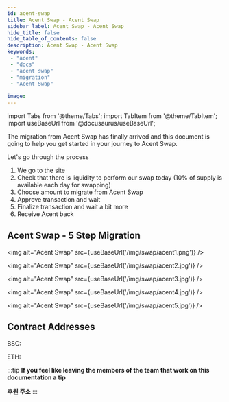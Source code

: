 ```yaml
---
id: acent-swap 
title: Acent Swap - Acent Swap
sidebar_label: Acent Swap - Acent Swap 
hide_title: false
hide_table_of_contents: false
description: Acent Swap - Acent Swap
keywords: 
 - "acent"
 - "docs"
 - "acent swap"
 - "migration"
 - "Acent Swap"
 
image:  
---
```

import Tabs from '@theme/Tabs';
import TabItem from '@theme/TabItem';
import useBaseUrl from '@docusaurus/useBaseUrl';




The migration from Acent Swap has finally arrived and this document is going to help you get started in your journey to Acent Swap. 

Let's go through the process

1. We go to the site
1. Check that there is liquidity to perform our swap today (10% of supply is available each day for swapping)
1. Choose amount to migrate from Acent Swap
1. Approve transaction and wait
1. Finalize transaction and wait a bit more
1. Receive Acent back

## Acent Swap - 5 Step Migration

<img alt="Acent Swap" src={useBaseUrl('/img/swap/acent1.png')} />

<img alt="Acent Swap" src={useBaseUrl('/img/swap/acent2.jpg')} />

<img alt="Acent Swap" src={useBaseUrl('/img/swap/acent3.jpg')} />

<img alt="Acent Swap" src={useBaseUrl('/img/swap/acent4.jpg')} />

<img alt="Acent Swap" src={useBaseUrl('/img/swap/acent5.jpg')} />

## Contract Addresses  

BSC:  

ETH: 

:::tip
**If you feel like leaving the members of the team that work on this documentation a tip**

**후원 주소**
:::